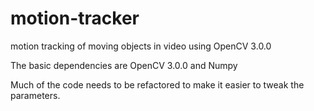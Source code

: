 motion-tracker
==============

motion tracking of moving objects in video using OpenCV 3.0.0

The basic dependencies are OpenCV 3.0.0 and Numpy

Much of the code needs to be refactored to make it easier to tweak the parameters.
